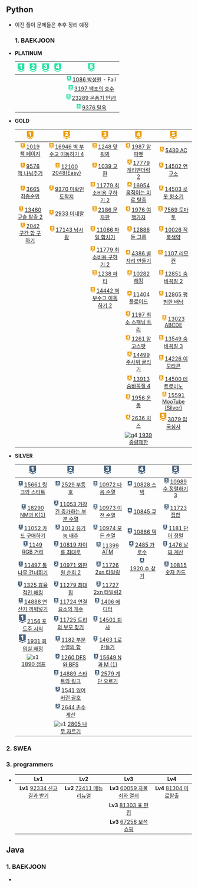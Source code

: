 ## Python

- 이전 풀이 문제들은 추후 정리 예정
  
  ### 1. BAEKJOON

- **PLATINUM**
  
  | ![p1](README.assets/p1.png) | ![p2](README.assets/p2.png) | ![p3](README.assets/p3.png) | ![p4](README.assets/p4.png) | ![p5](README.assets/p5.png)                                                                                                                                                     |
  |:---------------------------:|:---------------------------:|:---------------------------:|:---------------------------:|:-------------------------------------------------------------------------------------------------------------------------------------------------------------------------------:|
  |                             |                             |                             |                             | <img src="README.assets/p5.png" alt="p5" style="height: 15px;" /> [1086 박성원](https://github.com/essk13/Algorithm/tree/main/01_problem/python/2022/01/0111/BAEKJOON_1086) - Fail |
  |                             |                             |                             |                             | <img src="README.assets/p5.png" alt="p5" style="height: 15px;" /> [3197 백조의 호수](https://github.com/essk13/Algorithm/tree/main/01_problem/python/2022/01/0107/BAEKJOON_3197)     |
  |                             |                             |                             |                             | <img src="README.assets/p5.png" alt="p5" style="height: 15px;" /> [23289 온풍기 안녕!](https://github.com/essk13/Algorithm/tree/main/01_problem/python/2021/BAEKJOON/BAEKJOON_23289) |
  |                             |                             |                             |                             | <img src="README.assets/p5.png" alt="p5" style="height: 15px;" /> [9376 탈옥](https://github.com/essk13/Algorithm/tree/main/01_problem/python/2022/01/0104/BAEKJOON_9376)         |

- **GOLD**
  
  | ![g1](README.assets/g1.png)                                                                                                                                                     | ![g2](README.assets/g2-16476983754531.png)                                                                                                                                          | ![g3](README.assets/g3-16476983777112.png)                                                                                                                                           | ![g4](README.assets/g4-16476983823463.png)                                                                                                                                                            | ![g5](README.assets/g5-16476983849464.png)                                                                                                                                               |
  |:-------------------------------------------------------------------------------------------------------------------------------------------------------------------------------:|:-----------------------------------------------------------------------------------------------------------------------------------------------------------------------------------:|:------------------------------------------------------------------------------------------------------------------------------------------------------------------------------------:|:-----------------------------------------------------------------------------------------------------------------------------------------------------------------------------------------------------:|:----------------------------------------------------------------------------------------------------------------------------------------------------------------------------------------:|
  | <img src="README.assets/g1.png" alt="g1" style="height: 15px;" /> [1019 책 페이지](https://github.com/essk13/Algorithm/tree/main/01_problem/python/2022/01/0123/BAEKJOON_1019)      | <img src="README.assets/g2.png" alt="g2" style="height: 15px;" /> [16946 벽 부수고 이동하기 4](https://github.com/essk13/Algorithm/tree/main/01_problem/python/2022/03/0315/BAEKJOON_16946) | <img src="README.assets/g3.png" alt="g3" style="height: 15px;" /> [1248 맞춰봐](https://github.com/essk13/Algorithm/tree/main/01_problem/python/2022/02/0228/BAEKJOON_1248)             | <img src="README.assets/g4.png" alt="g4" style="height: 15px;" /> [1987 알파벳](https://github.com/essk13/Algorithm/tree/main/01_problem/python/2022/03/0301/BAEKJOON_1987)                              | <img src="README.assets/g5.png" alt="g5" style="height: 15px;" /> [5430 AC](https://github.com/essk13/Algorithm/tree/main/01_problem/python/2022/03/0304/BAEKJOON_5430)                  |
  | <img src="README.assets/g1.png" alt="g1" style="height: 15px;" /> [9576 책 나눠주기](https://github.com/essk13/Algorithm/tree/main/01_problem/python/2022/01/0102/BAEKJOON_9576)     | <img src="README.assets/g2.png" alt="g2" style="height: 15px;" /> [12100 2048(Easy)](https://github.com/essk13/Algorithm/tree/main/01_problem/python/2022/02/0223/BAEKJOON_12100)   | <img src="README.assets/g3.png" alt="g3" style="height: 15px;" /> [1039 교환](https://github.com/essk13/Algorithm/tree/main/01_problem/python/2022/02/0202/BAEKJOON_1039)              | <img src="README.assets/g4.png" alt="g4" style="height: 15px;" /> [17779 게리맨더링 2](https://github.com/essk13/Algorithm/tree/main/01_problem/python/2022/02/0219/BAEKJOON_17779)                        | <img src="README.assets/g5.png" alt="g5" style="height: 15px;" /> [14502 연구소](https://github.com/essk13/Algorithm/tree/main/01_problem/python/2022/03/0307/BAEKJOON_14502)               |
  | <img src="README.assets/g1.png" alt="g1" style="height: 15px;" /> [3665 최종순위](https://github.com/essk13/Algorithm/tree/main/01_problem/python/2022/03/0322/BAEKJOON_3665)       | <img src="README.assets/g2.png" alt="g2" style="height: 15px;" /> [9370 미확인 도착지](https://github.com/essk13/Algorithm/tree/main/01_problem/python/2022/01/0120/BAEKJOON_9370)        | <img src="README.assets/g3.png" alt="g3" style="height: 15px;" /> [11779 최소비용 구하기 2](https://github.com/essk13/Algorithm/tree/main/01_problem/python/2022/01/0129/BAEKJOON_11779)    | <img src="README.assets/g4.png" alt="g4" style="height: 15px;" /> [16954 움직이는 미로 탈출](https://github.com/essk13/Algorithm/tree/main/01_problem/python/2022/02/0210/BAEKJOON_16954)                     | <img src="README.assets/g5.png" alt="g5" style="height: 15px;" /> [14503 로봇 청소기](https://github.com/essk13/Algorithm/tree/main/01_problem/python/2022/03/0303/BAEKJOON_14503)            |
  | <img src="README.assets/g1.png" alt="g1" style="height: 15px;" /> [13460 구슬 탈출 2](https://github.com/essk13/Algorithm/tree/main/01_problem/python/2022/BAEKJOON/BAEKJOON_13460) | <img src="README.assets/g2.png" alt="g2" style="height: 15px;" /> [2933 미네랄](https://github.com/essk13/Algorithm/tree/main/01_problem/python/2022/01/0118/BAEKJOON_2933)            | <img src="README.assets/g3.png" alt="g3" style="height: 15px;" /> [2186 문자판](https://github.com/essk13/Algorithm/tree/main/01_problem/python/2022/01/0127/BAEKJOON_2186)             | <img src="README.assets/g4.png" alt="g4" style="height: 15px;" /> [1976 여행가자](https://github.com/essk13/Algorithm/tree/main/01_problem/python/2022/02)                                                | <img src="README.assets/g5.png" alt="g5" style="height: 15px;" /> [7569 토마토](https://github.com/essk13/Algorithm/tree/main/01_problem/python/2022/02/0214/BAEKJOON_7569)                 |
  | <img src="README.assets/g1.png" alt="g1" style="height: 15px;" /> [2042 구간 합 구하기](https://github.com/essk13/Algorithm/tree/main/01_problem/python/2022/BAEKJOON/BAEKJOON_2042)  | <img src="README.assets/g2.png" alt="g2" style="height: 15px;" /> [17143 낚시왕](https://github.com/essk13/Algorithm/tree/main/01_problem/python/2022/BAEKJOON/BAEKJOON_17143)         | <img src="README.assets/g3.png" alt="g3" style="height: 15px;" /> [11066 파일 합치기](https://github.com/essk13/Algorithm/tree/main/01_problem/python/2022/01/0108/BAEKJOON_11066)        | <img src="README.assets/g4.png" alt="g4" style="height: 15px;" /> [12886 돌 그룹](https://github.com/essk13/Algorithm/tree/main/01_problem/python/2022/02/0201/BAEKJOON_12886)                           | <img src="README.assets/g5.png" alt="g5" style="height: 15px;" /> [10026 적록색약](https://github.com/essk13/Algorithm/tree/main/01_problem/python/2021/BAEKJOON/BAEKJOON_10026)             |
  |                                                                                                                                                                                 |                                                                                                                                                                                     | <img src="README.assets/g3.png" alt="g3" style="height: 15px;" /> [11779 최소비용 구하기 2](https://github.com/essk13/Algorithm/tree/main/01_problem/python/2021/BAEKJOON/BAEKJOON_11779)   | <img src="README.assets/g4.png" alt="g4" style="height: 15px;" /> [4386 별자리 만들기](https://github.com/essk13/Algorithm/tree/main/01_problem/python/2022/01/0125/BAEKJOON_4386)                          | <img src="README.assets/g5.png" alt="g5" style="height: 15px;" /> [1107 리모컨](https://github.com/essk13/Algorithm/tree/main/01_problem/python/2021/BAEKJOON/BAEKJOON_1107)                |
  |                                                                                                                                                                                 |                                                                                                                                                                                     | <img src="README.assets/g3.png" alt="g3" style="height: 15px;" /> [1238 파티](https://github.com/essk13/Algorithm/tree/main/01_problem/python/2021/BAEKJOON/BAEKJOON_1238)             | <img src="README.assets/g4.png" alt="g4" style="height: 15px;" /> [10282 해킹](https://github.com/essk13/Algorithm/tree/main/01_problem/python/2022/01/0116/BAEKJOON_10282)                             | <img src="README.assets/g5.png" alt="g5" style="height: 15px;" /> [12851 숨바꼭질 2](https://github.com/essk13/Algorithm/tree/main/01_problem/python/2021/BAEKJOON/BAEKJOON_12851)           |
  |                                                                                                                                                                                 |                                                                                                                                                                                     | <img src="README.assets/g3.png" alt="g3" style="height: 15px;" /> [14442 벽 부수고 이동하기 2](https://github.com/essk13/Algorithm/tree/main/01_problem/python/2022/BAEKJOON/BAEKJOON_14442) | <img src="README.assets/g4.png" alt="g4" style="height: 15px;" /> [11404 플로이드](https://github.com/essk13/Algorithm/tree/main/01_problem/python/2021/BAEKJOON/BAEKJOON_11404)                          | <img src="README.assets/g5.png" alt="g5" style="height: 15px;" /> [12865 평범한 배낭](https://github.com/essk13/Algorithm/tree/main/01_problem/python/2021/BAEKJOON/BAEKJOON_12865)           |
  |                                                                                                                                                                                 |                                                                                                                                                                                     |                                                                                                                                                                                      | <img src="README.assets/g4.png" alt="g4" style="height: 15px;" /> [1197 최소 스패닝 트리](https://github.com/essk13/Algorithm/tree/main/01_problem/python/2021/BAEKJOON/BAEKJOON_1197)                       | <img src="README.assets/g5.png" alt="g5" style="height: 15px;" /> [13023 ABCDE](https://github.com/essk13/Algorithm/tree/main/01_problem/python/2021/BAEKJOON/BAEKJOON_13023)            |
  |                                                                                                                                                                                 |                                                                                                                                                                                     |                                                                                                                                                                                      | <img src="README.assets/g4.png" alt="g4" style="height: 15px;" /> [1261 알고스팟](https://github.com/essk13/Algorithm/tree/main/01_problem/python/2021/BAEKJOON/BAEKJOON_1261)                            | <img src="README.assets/g5.png" alt="g5" style="height: 15px;" /> [13549 숨바꼭질 3](https://github.com/essk13/Algorithm/tree/main/01_problem/python/2021/BAEKJOON/BAEKJOON_13549)           |
  |                                                                                                                                                                                 |                                                                                                                                                                                     |                                                                                                                                                                                      | <img src="README.assets/g4.png" alt="g4" style="height: 15px;" /> [14499 주사위 굴리기](https://github.com/essk13/Algorithm/tree/main/01_problem/python/2021/BAEKJOON/BAEKJOON_14499)                       | <img src="README.assets/g5.png" alt="g5" style="height: 15px;" /> [14226 이모티콘](https://github.com/essk13/Algorithm/tree/main/01_problem/python/2021/BAEKJOON/BAEKJOON_14226)             |
  |                                                                                                                                                                                 |                                                                                                                                                                                     |                                                                                                                                                                                      | <img src="README.assets/g4.png" alt="g4" style="height: 15px;" /> [13913 숨바꼭질 4](https://github.com/essk13/Algorithm/tree/main/01_problem/python/2022/BAEKJOON/BAEKJOON_13913)                        | <img src="README.assets/g5.png" alt="g5" style="height: 15px;" /> [14500 테트로미노](https://github.com/essk13/Algorithm/tree/main/01_problem/python/2021/BAEKJOON/BAEKJOON_14500)            |
  |                                                                                                                                                                                 |                                                                                                                                                                                     |                                                                                                                                                                                      | <img src="README.assets/g4.png" alt="g4" style="height: 15px;" /> [1956 운동](https://github.com/essk13/Algorithm/tree/main/01_problem/python/2022/BAEKJOON/BAEKJOON_1956)                              | <img src="README.assets/g5.png" alt="g5" style="height: 15px;" /> [15591 MooTube (Silver)](https://github.com/essk13/Algorithm/tree/main/01_problem/python/2021/BAEKJOON/BAEKJOON_15591) |
  |                                                                                                                                                                                 |                                                                                                                                                                                     |                                                                                                                                                                                      | <img title="" src="README.assets/g4.png" alt="g4" style="height: 15px;"> [2636 치즈](https://github.com/essk13/Algorithm/tree/main/01_problem/python/2022/BAEKJOON/BAEKJOON_2636)                       | ![g5](README.assets/g5.png) [3079 입국심사](https://github.com/essk13/Algorithm/tree/main/01_problem/python/2022/BAEKJOON/BAEKJOON_3079)                                                     |
  |                                                                                                                                                                                 |                                                                                                                                                                                     |                                                                                                                                                                                      | ![g4](file://C:\Users\sksms\Desktop\SSAFY\Algorithm\README.assets\g4.png?msec=1656052069221) [1939 중량제한](https://github.com/essk13/Algorithm/tree/main/01_problem/python/2022/BAEKJOON/BAEKJOON_1939) |                                                                                                                                                                                          |

- **SILVER**
  
  | ![s1](README.assets/s1-16476984652735.png)                                                                                                                                                          | ![s2](README.assets/s2-16476984681606.png)                                                                                                                                                              | ![s3](README.assets/s3.png)                                                                                                                                                      | ![s4](README.assets/s4.png)                                                                                                                                                       | ![s5](README.assets/s5.png)                                                                                                                                                      |
  |:---------------------------------------------------------------------------------------------------------------------------------------------------------------------------------------------------:|:-------------------------------------------------------------------------------------------------------------------------------------------------------------------------------------------------------:|:--------------------------------------------------------------------------------------------------------------------------------------------------------------------------------:|:---------------------------------------------------------------------------------------------------------------------------------------------------------------------------------:|:--------------------------------------------------------------------------------------------------------------------------------------------------------------------------------:|
  | <img src="README.assets/s1.png" alt="s1" style="height: 15px;" /> [15661 링크와 스타트](https://github.com/essk13/Algorithm/tree/main/01_problem/python/2022/02/0227/BAEKJOON_15661)                      | <img src="README.assets/s2.png" alt="s1" style="height: 15px;" /> [2529 부등호](https://github.com/essk13/Algorithm/tree/main/01_problem/python/2022/02/0228/BAEKJOON_2529/)                               | <img src="README.assets/s3.png" alt="s1" style="height: 15px;" /> [10972 다음 순열](https://github.com/essk13/Algorithm/tree/main/01_problem/python/2021/BAEKJOON/BAEKJOON_10972)    | <img src="README.assets/s4.png" alt="s1" style="height: 15px;" /> [10828 스택](https://github.com/essk13/Algorithm/tree/main/01_problem/python/2021/BAEKJOON/BAEKJOON_10828)        | <img src="README.assets/s5.png" alt="s1" style="height: 15px;" /> [10989 수 정렬하기 3](https://github.com/essk13/Algorithm/tree/main/01_problem/python/2021/BAEKJOON/BAEKJOON_10989) |
  | <img src="README.assets/s1.png" alt="s1" style="height: 15px;" /> [18290 NM과 K(1)](https://github.com/essk13/Algorithm/tree/main/01_problem/python/2022/02/0226/BAEKJOON_18290)                     | <img src="README.assets/s2.png" alt="s1" style="height: 15px;" /> [11053 가장 긴 증가하는 부분 수열](https://github.com/essk13/Algorithm/tree/main/01_problem/python/2022/01/0106/BAEKJOON_11053)                  | <img src="README.assets/s3.png" alt="s1" style="height: 15px;" /> [10973 이전 순열](https://github.com/essk13/Algorithm/tree/main/01_problem/python/2021/BAEKJOON/BAEKJOON_10973)    | <img src="README.assets/s4.png" alt="s1" style="height: 15px;" /> [10845 큐](https://github.com/essk13/Algorithm/tree/main/01_problem/python/2021/BAEKJOON/BAEKJOON_10845)         | <img src="README.assets/s5.png" alt="s1" style="height: 15px;" /> [11723 집합](https://github.com/essk13/Algorithm/tree/main/01_problem/python/2021/BAEKJOON/BAEKJOON_11723)       |
  | <img src="README.assets/s1.png" alt="s1" style="height: 15px;" /> [11052 카드 구매하기](https://github.com/essk13/Algorithm/tree/main/01_problem/python/2021/BAEKJOON/BAEKJOON_11052)                     | <img src="README.assets/s2.png" alt="s1" style="height: 15px;" /> [1012 유기농 배추](https://github.com/essk13/Algorithm/tree/main/01_problem/python/2021/BAEKJOON/BAEKJOON_1012)                            | <img src="README.assets/s3.png" alt="s1" style="height: 15px;" /> [10974 모든 순열](https://github.com/essk13/Algorithm/tree/main/01_problem/python/2021/BAEKJOON/BAEKJOON_10974)    | <img src="README.assets/s4.png" alt="s1" style="height: 15px;" /> [10866 덱](https://github.com/essk13/Algorithm/tree/main/01_problem/python/2021/BAEKJOON/BAEKJOON_10866)         | <img src="README.assets/s5.png" alt="s1" style="height: 15px;" /> [1181 단어 정렬](https://github.com/essk13/Algorithm/tree/main/01_problem/python/2021/BAEKJOON/BAEKJOON_1181)      |
  | <img src="README.assets/s1.png" alt="s1" style="height: 15px;" /> [1149 RGB 거리](https://github.com/essk13/Algorithm/tree/main/01_problem/python/2021/BAEKJOON/BAEKJOON_1149)                        | <img src="README.assets/s2.png" alt="s1" style="height: 15px;" /> [10819 차이를 최대로](https://github.com/essk13/Algorithm/tree/main/01_problem/python/2021/BAEKJOON/BAEKJOON_10819)                         | <img src="README.assets/s3.png" alt="s1" style="height: 15px;" /> [11399 ATM](https://github.com/essk13/Algorithm/tree/main/01_problem/python/2021/BAEKJOON/BAEKJOON_11399)      | <img title="" src="README.assets/s4.png" alt="s1" style="height: 15px;"> [2485 가로수](https://github.com/essk13/Algorithm/tree/main/01_problem/python/2022/BAEKJOON/BAEKJOON_2485)  | <img src="README.assets/s5.png" alt="s1" style="height: 15px;" /> [1476 날짜 계산](https://github.com/essk13/Algorithm/tree/main/01_problem/python/2021/BAEKJOON/BAEKJOON_1476)      |
  | <img src="README.assets/s1.png" alt="s1" style="height: 15px;" /> [11497 통나무 건너뛰기](https://github.com/essk13/Algorithm/tree/main/01_problem/python/2021/BAEKJOON/BAEKJOON_11497)                    | <img src="README.assets/s2.png" alt="s1" style="height: 15px;" /> [10971 외판원 순회 2](https://github.com/essk13/Algorithm/tree/main/01_problem/python/2021/BAEKJOON/BAEKJOON_10971)                        | <img src="README.assets/s3.png" alt="s1" style="height: 15px;" /> [11726 2xn 타일링](https://github.com/essk13/Algorithm/tree/main/01_problem/python/2021/BAEKJOON/BAEKJOON_11726)  | <img title="" src="README.assets/s4.png" alt="s1" style="height: 15px;"> [1920 수 찾기](https://github.com/essk13/Algorithm/tree/main/01_problem/python/2022/BAEKJOON/BAEKJOON_1920) | <img src="README.assets/s5.png" alt="s1" style="height: 15px;" /> [10815 숫자 카드](https://github.com/essk13/Algorithm/tree/main/01_problem/python/2022/BAEKJOON/BAEKJOON_10815)    |
  | <img src="README.assets/s1.png" alt="s1" style="height: 15px;" /> [1325 효율적인 해킹](https://github.com/essk13/Algorithm/tree/main/01_problem/python/2021/BAEKJOON/BAEKJOON_1325)                       | <img src="README.assets/s2.png" alt="s1" style="height: 15px;" /> [11279 최대 힙](https://github.com/essk13/Algorithm/tree/main/01_problem/python/2021/BAEKJOON/BAEKJOON_11279)                            | <img src="README.assets/s3.png" alt="s1" style="height: 15px;" /> [11727 2xn 타일링2](https://github.com/essk13/Algorithm/tree/main/01_problem/python/2021/BAEKJOON/BAEKJOON_11727) |                                                                                                                                                                                   |                                                                                                                                                                                  |
  | <img src="README.assets/s1.png" alt="s1" style="height: 15px;" /> [14888 연산자 끼워넣기](https://github.com/essk13/Algorithm/tree/main/01_problem/python/2021/BAEKJOON/BAEKJOON_14888)                    | <img src="README.assets/s2.png" alt="s1" style="height: 15px;" /> [11724 연결 요소의 개수](https://github.com/essk13/Algorithm/tree/main/01_problem/python/2021/BAEKJOON/BAEKJOON_11724)                       | <img src="README.assets/s3.png" alt="s1" style="height: 15px;" /> [1406 에디터](https://github.com/essk13/Algorithm/tree/main/01_problem/python/2021/BAEKJOON/BAEKJOON_1406)        |                                                                                                                                                                                   |                                                                                                                                                                                  |
  | ![s1](README.assets/s1.png) [2156 포도주 시식](https://github.com/essk13/Algorithm/tree/main/01_problem/python/2022/BAEKJOON/BAEKJOON_2156)                                                              | <img src="README.assets/s2.png" alt="s1" style="height: 15px;" /> [11725 트리의 부모 찾기](https://github.com/essk13/Algorithm/tree/main/01_problem/python/2021/BAEKJOON/BAEKJOON_11725)                       | <img src="README.assets/s3.png" alt="s1" style="height: 15px;" /> [14501 퇴사](https://github.com/essk13/Algorithm/tree/main/01_problem/python/2021/BAEKJOON/BAEKJOON_14501)       |                                                                                                                                                                                   |                                                                                                                                                                                  |
  | ![s1](README.assets/s1.png) [1931 회의실 배정](https://github.com/essk13/Algorithm/tree/main/01_problem/python/2022/BAEKJOON/BAEKJOON_1931)                                                              | <img src="README.assets/s2.png" alt="s1" style="height: 15px;" /> [1182 부분수열의 합](https://github.com/essk13/Algorithm/tree/main/01_problem/python/2021/BAEKJOON/BAEKJOON_1182)                           | <img src="README.assets/s3.png" alt="s1" style="height: 15px;" /> [1463 1로 만들기](https://github.com/essk13/Algorithm/tree/main/01_problem/python/2021/BAEKJOON/BAEKJOON_1463)     |                                                                                                                                                                                   |                                                                                                                                                                                  |
  | ![s1](file://C:\Users\sksms\Desktop\SSAFY\Algorithm\README.assets\s1.png?msec=1655966795767) [1890 점프](https://github.com/essk13/Algorithm/tree/main/01_problem/python/2022/BAEKJOON/BAEKJOON_1890) | <img src="README.assets/s2.png" alt="s1" style="height: 15px;" /> [1260 DFS와 BFS](https://github.com/essk13/Algorithm/tree/main/01_problem/python/2021/BAEKJOON/BAEKJOON_1260)                          | <img src="README.assets/s3.png" alt="s1" style="height: 15px;" /> [15649 N과 M (1)](https://github.com/essk13/Algorithm/tree/main/01_problem/python/2021/BAEKJOON/BAEKJOON_15649) |                                                                                                                                                                                   |                                                                                                                                                                                  |
  |                                                                                                                                                                                                     | <img src="README.assets/s2.png" alt="s1" style="height: 15px;" /> [14889 스타트와 링크](https://github.com/essk13/Algorithm/tree/main/01_problem/python/2021/BAEKJOON/BAEKJOON_14889)                         | <img src="README.assets/s3.png" alt="s1" style="height: 15px;" /> [2579 계단 오르기](https://github.com/essk13/Algorithm/tree/main/01_problem/python/2022/BAEKJOON/BAEKJOON_2579)     |                                                                                                                                                                                   |                                                                                                                                                                                  |
  |                                                                                                                                                                                                     | <img src="README.assets/s2.png" alt="s1" style="height: 15px;" /> [1541 잃어버린 괄호](https://github.com/essk13/Algorithm/tree/main/01_problem/python/2021/BAEKJOON/BAEKJOON_1541)                           |                                                                                                                                                                                  |                                                                                                                                                                                   |                                                                                                                                                                                  |
  |                                                                                                                                                                                                     | <img src="README.assets/s2.png" alt="s1" style="height: 15px;" /> [2644 촌수계산](https://github.com/essk13/Algorithm/tree/main/01_problem/python/2022/BAEKJOON/BAEKJOON_2644)                              |                                                                                                                                                                                  |                                                                                                                                                                                   |                                                                                                                                                                                  |
  |                                                                                                                                                                                                     | ![s1](file://C:\Users\sksms\Desktop\SSAFY\Algorithm\README.assets\s2.png?msec=1654867627852) [2805 나무 자르기](https://github.com/essk13/Algorithm/tree/main/01_problem/python/2022/BAEKJOON/BAEKJOON_2805) |                                                                                                                                                                                  |                                                                                                                                                                                   |                                                                                                                                                                                  |

### 2. SWEA

### 3. programmers

- | Lv1                                                                                                                          | Lv2                                                                                                                    | Lv3                                                                                                                     | Lv4                                                                                                                  |
  |:----------------------------------------------------------------------------------------------------------------------------:|:----------------------------------------------------------------------------------------------------------------------:|:-----------------------------------------------------------------------------------------------------------------------:|:--------------------------------------------------------------------------------------------------------------------:|
  | **Lv1** [92334 신고 결과 받기](https://github.com/essk13/Algorithm/tree/main/01_problem/python/2022/Programmers/Programmers_92334) | **Lv2** [72411 메뉴 리뉴얼](https://github.com/essk13/Algorithm/tree/main/01_problem/python/2022/03/0321/Programmers_72411) | **Lv3** [60059 자물쇠와 열쇠](https://github.com/essk13/Algorithm/tree/main/01_problem/python/2022/03/0313/Programmers_60059) | **Lv4** [81304 미로탈출](https://github.com/essk13/Algorithm/tree/main/01_problem/python/2022/03/0308/Programmers_81304) |
  |                                                                                                                              |                                                                                                                        | **Lv3** [81303 표 편집](https://github.com/essk13/Algorithm/tree/main/01_problem/python/2022/03/0311/Programmers_81303)    |                                                                                                                      |
  |                                                                                                                              |                                                                                                                        | **Lv3** [67258 보석 쇼핑](https://github.com/essk13/Algorithm/tree/main/01_problem/python/2022/03/0318/Programmers_67258)   |                                                                                                                      |

## Java

### 1. BAEKJOON

- 
